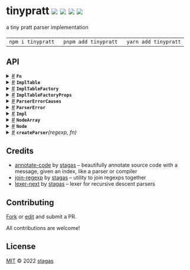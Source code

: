 <h1>
tinypratt <a href="https://npmjs.org/package/tinypratt"><img src="https://img.shields.io/badge/npm-v1.0.0-F00.svg?colorA=000"/></a> <a href="src"><img src="https://img.shields.io/badge/loc-178-FFF.svg?colorA=000"/></a> <a href="https://cdn.jsdelivr.net/npm/tinypratt@1.0.0/dist/tinypratt.min.js"><img src="https://img.shields.io/badge/brotli-2.1K-333.svg?colorA=000"/></a> <a href="LICENSE"><img src="https://img.shields.io/badge/license-MIT-F0B.svg?colorA=000"/></a>
</h1>

<p></p>

a tiny pratt parser implementation

<h4>
<table><tr><td title="Triple click to select and copy paste">
<code>npm i tinypratt </code>
</td><td title="Triple click to select and copy paste">
<code>pnpm add tinypratt </code>
</td><td title="Triple click to select and copy paste">
<code>yarn add tinypratt</code>
</td></tr></table>
</h4>

## API

<p>  <details id="Fn$95" title="Interface" ><summary><span><a href="#Fn$95">#</a></span>  <code><strong>Fn</strong></code>    </summary>  <a href="src/index.ts#L22">src/index.ts#L22</a>  <ul>    <p>    <details id="t$97" title="Parameter" ><summary><span><a href="#t$97">#</a></span>  <code><strong>t</strong></code>    </summary>    <ul><p><span>Token</span></p>        </ul></details><details id="r$98" title="Parameter" ><summary><span><a href="#r$98">#</a></span>  <code><strong>r</strong></code>    </summary>    <ul><p>number</p>        </ul></details><details id="x$99" title="Parameter" ><summary><span><a href="#x$99">#</a></span>  <code><strong>x</strong></code>    </summary>    <ul><p>unknown</p>        </ul></details>  <p><strong>Fn</strong><em>(t, r, x)</em>  &nbsp;=&gt;  <ul>unknown</ul></p></p>    </ul></details>  <details id="ImplTable$103" title="Interface" ><summary><span><a href="#ImplTable$103">#</a></span>  <code><strong>ImplTable</strong></code>    </summary>  <a href="src/index.ts#L31">src/index.ts#L31</a>  <ul>        </ul></details>  <details id="ImplTableFactory$100" title="Interface" ><summary><span><a href="#ImplTableFactory$100">#</a></span>  <code><strong>ImplTableFactory</strong></code>    </summary>  <a href="src/index.ts#L51">src/index.ts#L51</a>  <ul>    <p>    <details id="props$102" title="Parameter" ><summary><span><a href="#props$102">#</a></span>  <code><strong>props</strong></code>    </summary>    <ul><p><a href="#ImplTableFactoryProps$106">ImplTableFactoryProps</a></p>        </ul></details>  <p><strong>ImplTableFactory</strong><em>(props)</em>  &nbsp;=&gt;  <ul><a href="#ImplTable$103">ImplTable</a></ul></p></p>    </ul></details>  <details id="ImplTableFactoryProps$106" title="Interface" ><summary><span><a href="#ImplTableFactoryProps$106">#</a></span>  <code><strong>ImplTableFactoryProps</strong></code>    </summary>  <a href="src/index.ts#L35">src/index.ts#L35</a>  <ul>        <p>  <details id="accept$116" title="Property" ><summary><span><a href="#accept$116">#</a></span>  <code><strong>accept</strong></code>    </summary>  <a href="src/index.ts#L38">src/index.ts#L38</a>  <ul><p><details id="__type$117" title="Function" ><summary><span><a href="#__type$117">#</a></span>  <em>(group, value)</em>     &ndash; Advances position only when current <code>token.group</code> matches <code>group</code>,
and optionally when <code>token.value</code> matches <code>value</code>,
otherwise does nothing.</summary>    <ul>    <p>    <details id="group$119" title="Parameter" ><summary><span><a href="#group$119">#</a></span>  <code><strong>group</strong></code>     &ndash; The group name to examine</summary>    <ul><p>string</p>        </ul></details><details id="value$120" title="Parameter" ><summary><span><a href="#value$120">#</a></span>  <code><strong>value</strong></code>     &ndash; The value to match
</summary>    <ul><p>string</p>        </ul></details>  <p><strong></strong><em>(group, value)</em>  &nbsp;=&gt;  <ul><code>null</code> | <span>Token</span></ul></p></p>    </ul></details></p>        </ul></details><details id="advance$113" title="Property" ><summary><span><a href="#advance$113">#</a></span>  <code><strong>advance</strong></code>    </summary>  <a href="src/index.ts#L37">src/index.ts#L37</a>  <ul><p><details id="__type$114" title="Function" ><summary><span><a href="#__type$114">#</a></span>  <em>()</em>     &ndash; Returns token under current position and advances.</summary>    <ul>    <p>      <p><strong></strong><em>()</em>  &nbsp;=&gt;  <ul><span>Token</span></ul></p></p>    </ul></details></p>        </ul></details><details id="bin$128" title="Property" ><summary><span><a href="#bin$128">#</a></span>  <code><strong>bin</strong></code>    </summary>  <a href="src/index.ts#L43">src/index.ts#L43</a>  <ul><p><a href="#Fn$95">Fn</a></p>        </ul></details><details id="expect$121" title="Property" ><summary><span><a href="#expect$121">#</a></span>  <code><strong>expect</strong></code>    </summary>  <a href="src/index.ts#L39">src/index.ts#L39</a>  <ul><p><details id="__type$122" title="Function" ><summary><span><a href="#__type$122">#</a></span>  <em>(group, value)</em>     &ndash; Same as accept() except it throws when <code>token.group</code> does not match <code>group</code>,
or (optionally) when <code>token.value</code> does not match <code>value</code>,</summary>    <ul>    <p>    <details id="group$124" title="Parameter" ><summary><span><a href="#group$124">#</a></span>  <code><strong>group</strong></code>     &ndash; The group name to examine</summary>    <ul><p>string</p>        </ul></details><details id="value$125" title="Parameter" ><summary><span><a href="#value$125">#</a></span>  <code><strong>value</strong></code>     &ndash; The value to match
</summary>    <ul><p>string</p>        </ul></details>  <p><strong></strong><em>(group, value)</em>  &nbsp;=&gt;  <ul><span>Token</span></ul></p></p>    </ul></details></p>        </ul></details><details id="never$126" title="Property" ><summary><span><a href="#never$126">#</a></span>  <code><strong>never</strong></code>    </summary>  <a href="src/index.ts#L41">src/index.ts#L41</a>  <ul><p><a href="#Impl$8">Impl</a></p>        </ul></details><details id="pass$127" title="Property" ><summary><span><a href="#pass$127">#</a></span>  <code><strong>pass</strong></code>    </summary>  <a href="src/index.ts#L42">src/index.ts#L42</a>  <ul><p><a href="#Impl$8">Impl</a></p>        </ul></details><details id="peek$107" title="Property" ><summary><span><a href="#peek$107">#</a></span>  <code><strong>peek</strong></code>    </summary>  <a href="src/index.ts#L36">src/index.ts#L36</a>  <ul><p>{<p>      <p><strong></strong><em>()</em>  &nbsp;=&gt;  <ul><span>Token</span></ul></p>  <details id="group$111" title="Parameter" ><summary><span><a href="#group$111">#</a></span>  <code><strong>group</strong></code>    </summary>    <ul><p>string</p>        </ul></details><details id="value$112" title="Parameter" ><summary><span><a href="#value$112">#</a></span>  <code><strong>value</strong></code>    </summary>    <ul><p>string</p>        </ul></details>  <p><strong></strong><em>(group, value)</em>  &nbsp;=&gt;  <ul><code>false</code> | <span>Token</span></ul></p></p>}</p>        </ul></details><details id="pre$129" title="Property" ><summary><span><a href="#pre$129">#</a></span>  <code><strong>pre</strong></code>    </summary>  <a href="src/index.ts#L44">src/index.ts#L44</a>  <ul><p><a href="#Fn$95">Fn</a></p>        </ul></details><details id="expr$144" title="Method" ><summary><span><a href="#expr$144">#</a></span>  <code><strong>expr</strong></code><em>(min)</em>    </summary>  <a href="src/index.ts#L48">src/index.ts#L48</a>  <ul>    <p>    <details id="min$146" title="Parameter" ><summary><span><a href="#min$146">#</a></span>  <code><strong>min</strong></code>    </summary>    <ul><p>number</p>        </ul></details>  <p><strong>expr</strong><em>(min)</em>  &nbsp;=&gt;  <ul><a href="#Node$4">Node</a></ul></p></p>    </ul></details><details id="post$130" title="Method" ><summary><span><a href="#post$130">#</a></span>  <code><strong>post</strong></code><em>(bp)</em>    </summary>  <a href="src/index.ts#L45">src/index.ts#L45</a>  <ul>    <p>    <details id="bp$132" title="Parameter" ><summary><span><a href="#bp$132">#</a></span>  <code><strong>bp</strong></code>    </summary>    <ul><p>number</p>        </ul></details>  <p><strong>post</strong><em>(bp)</em>  &nbsp;=&gt;  <ul><a href="#Fn$95">Fn</a></ul></p></p>    </ul></details><details id="until$133" title="Method" ><summary><span><a href="#until$133">#</a></span>  <code><strong>until</strong></code><em>(op, min_bp, fn)</em>    </summary>  <a href="src/index.ts#L47">src/index.ts#L47</a>  <ul>    <p>    <details id="op$135" title="Parameter" ><summary><span><a href="#op$135">#</a></span>  <code><strong>op</strong></code>    </summary>    <ul><p>string</p>        </ul></details><details id="min_bp$136" title="Parameter" ><summary><span><a href="#min_bp$136">#</a></span>  <code><strong>min_bp</strong></code>    </summary>    <ul><p>number</p>        </ul></details><details id="fn$137" title="Function" ><summary><span><a href="#fn$137">#</a></span>  <code><strong>fn</strong></code><em>(t, x, y, r)</em>    </summary>    <ul>    <p>    <details id="t$140" title="Parameter" ><summary><span><a href="#t$140">#</a></span>  <code><strong>t</strong></code>    </summary>    <ul><p><span>Token</span></p>        </ul></details><details id="x$141" title="Parameter" ><summary><span><a href="#x$141">#</a></span>  <code><strong>x</strong></code>    </summary>    <ul><p>unknown</p>        </ul></details><details id="y$142" title="Parameter" ><summary><span><a href="#y$142">#</a></span>  <code><strong>y</strong></code>    </summary>    <ul><p>unknown</p>        </ul></details><details id="r$143" title="Parameter" ><summary><span><a href="#r$143">#</a></span>  <code><strong>r</strong></code>    </summary>    <ul><p>number</p>        </ul></details>  <p><strong>fn</strong><em>(t, x, y, r)</em>  &nbsp;=&gt;  <ul>unknown</ul></p></p>    </ul></details>  <p><strong>until</strong><em>(op, min_bp, fn)</em>  &nbsp;=&gt;  <ul><a href="#Fn$95">Fn</a></ul></p></p>    </ul></details></p></ul></details><details id="ParserErrorCauses$24" title="Namespace" ><summary><span><a href="#ParserErrorCauses$24">#</a></span>  <code><strong>ParserErrorCauses</strong></code>    </summary>  <a href="src/causes.ts#L1">src/causes.ts#L1</a>  <ul>        <p>  <details id="BadImpl$54" title="Class" ><summary><span><a href="#BadImpl$54">#</a></span>  <code><strong>BadImpl</strong></code>    </summary>  <a href="src/causes.ts#L33">src/causes.ts#L33</a>  <ul>        <p>  <details id="constructor$55" title="Constructor" ><summary><span><a href="#constructor$55">#</a></span>  <code><strong>constructor</strong></code><em>(token, impl)</em>    </summary>  <a href="src/causes.ts#L35">src/causes.ts#L35</a>  <ul>    <p>  <details id="new BadImpl$56" title="ConstructorSignature" ><summary><span><a href="#new BadImpl$56">#</a></span>  <code><strong>new BadImpl</strong></code><em>()</em>    </summary>    <ul><p><a href="#BadImpl$54">BadImpl</a></p>      <p>  <details id="token$57" title="Parameter" ><summary><span><a href="#token$57">#</a></span>  <code><strong>token</strong></code>    </summary>    <ul><p><span>Token</span></p>        </ul></details><details id="impl$58" title="Parameter" ><summary><span><a href="#impl$58">#</a></span>  <code><strong>impl</strong></code>    </summary>    <ul><p>keyof     <a href="#Impl$8">Impl</a></p>        </ul></details></p>  </ul></details></p>    </ul></details><details id="col$64" title="Property" ><summary><span><a href="#col$64">#</a></span>  <code><strong>col</strong></code>    </summary>  <a href="src/causes.ts#L9">src/causes.ts#L9</a>  <ul><p>number</p>        </ul></details><details id="impl$60" title="Property" ><summary><span><a href="#impl$60">#</a></span>  <code><strong>impl</strong></code>    </summary>    <ul><p>keyof     <a href="#Impl$8">Impl</a></p>        </ul></details><details id="index$61" title="Property" ><summary><span><a href="#index$61">#</a></span>  <code><strong>index</strong></code>    </summary>  <a href="src/causes.ts#L6">src/causes.ts#L6</a>  <ul><p>number</p>        </ul></details><details id="input$62" title="Property" ><summary><span><a href="#input$62">#</a></span>  <code><strong>input</strong></code>    </summary>  <a href="src/causes.ts#L7">src/causes.ts#L7</a>  <ul><p>string</p>        </ul></details><details id="line$63" title="Property" ><summary><span><a href="#line$63">#</a></span>  <code><strong>line</strong></code>    </summary>  <a href="src/causes.ts#L8">src/causes.ts#L8</a>  <ul><p>number</p>        </ul></details><details id="message$65" title="Property" ><summary><span><a href="#message$65">#</a></span>  <code><strong>message</strong></code>    </summary>  <a href="src/causes.ts#L10">src/causes.ts#L10</a>  <ul><p>string</p>        </ul></details><details id="name$59" title="Property" ><summary><span><a href="#name$59">#</a></span>  <code><strong>name</strong></code>  <span><span>&nbsp;=&nbsp;</span>  <code>'ParserBadImpl'</code></span>  </summary>  <a href="src/causes.ts#L34">src/causes.ts#L34</a>  <ul><p>string</p>        </ul></details><details id="short$67" title="Property" ><summary><span><a href="#short$67">#</a></span>  <code><strong>short</strong></code>    </summary>    <ul><p>string</p>        </ul></details><details id="token$66" title="Property" ><summary><span><a href="#token$66">#</a></span>  <code><strong>token</strong></code>    </summary>    <ul><p><span>Token</span></p>        </ul></details></p></ul></details><details id="BadOp$81" title="Class" ><summary><span><a href="#BadOp$81">#</a></span>  <code><strong>BadOp</strong></code>    </summary>  <a href="src/causes.ts#L42">src/causes.ts#L42</a>  <ul>        <p>  <details id="constructor$82" title="Constructor" ><summary><span><a href="#constructor$82">#</a></span>  <code><strong>constructor</strong></code><em>(token, short)</em>    </summary>    <ul>    <p>  <details id="new BadOp$83" title="ConstructorSignature" ><summary><span><a href="#new BadOp$83">#</a></span>  <code><strong>new BadOp</strong></code><em>()</em>    </summary>    <ul><p><a href="#BadOp$81">BadOp</a></p>      <p>  <details id="token$84" title="Parameter" ><summary><span><a href="#token$84">#</a></span>  <code><strong>token</strong></code>    </summary>    <ul><p><span>Token</span></p>        </ul></details><details id="short$85" title="Parameter" ><summary><span><a href="#short$85">#</a></span>  <code><strong>short</strong></code>    </summary>    <ul><p>string</p>        </ul></details></p>  </ul></details></p>    </ul></details><details id="col$90" title="Property" ><summary><span><a href="#col$90">#</a></span>  <code><strong>col</strong></code>    </summary>  <a href="src/causes.ts#L9">src/causes.ts#L9</a>  <ul><p>number</p>        </ul></details><details id="index$87" title="Property" ><summary><span><a href="#index$87">#</a></span>  <code><strong>index</strong></code>    </summary>  <a href="src/causes.ts#L6">src/causes.ts#L6</a>  <ul><p>number</p>        </ul></details><details id="input$88" title="Property" ><summary><span><a href="#input$88">#</a></span>  <code><strong>input</strong></code>    </summary>  <a href="src/causes.ts#L7">src/causes.ts#L7</a>  <ul><p>string</p>        </ul></details><details id="line$89" title="Property" ><summary><span><a href="#line$89">#</a></span>  <code><strong>line</strong></code>    </summary>  <a href="src/causes.ts#L8">src/causes.ts#L8</a>  <ul><p>number</p>        </ul></details><details id="message$91" title="Property" ><summary><span><a href="#message$91">#</a></span>  <code><strong>message</strong></code>    </summary>  <a href="src/causes.ts#L10">src/causes.ts#L10</a>  <ul><p>string</p>        </ul></details><details id="name$86" title="Property" ><summary><span><a href="#name$86">#</a></span>  <code><strong>name</strong></code>  <span><span>&nbsp;=&nbsp;</span>  <code>'ParserBadOp'</code></span>  </summary>  <a href="src/causes.ts#L43">src/causes.ts#L43</a>  <ul><p>string</p>        </ul></details><details id="short$93" title="Property" ><summary><span><a href="#short$93">#</a></span>  <code><strong>short</strong></code>    </summary>    <ul><p>string</p>        </ul></details><details id="token$92" title="Property" ><summary><span><a href="#token$92">#</a></span>  <code><strong>token</strong></code>    </summary>    <ul><p><span>Token</span></p>        </ul></details></p></ul></details><details id="BadToken$68" title="Class" ><summary><span><a href="#BadToken$68">#</a></span>  <code><strong>BadToken</strong></code>    </summary>  <a href="src/causes.ts#L39">src/causes.ts#L39</a>  <ul>        <p>  <details id="constructor$69" title="Constructor" ><summary><span><a href="#constructor$69">#</a></span>  <code><strong>constructor</strong></code><em>(token, short)</em>    </summary>    <ul>    <p>  <details id="new BadToken$70" title="ConstructorSignature" ><summary><span><a href="#new BadToken$70">#</a></span>  <code><strong>new BadToken</strong></code><em>()</em>    </summary>    <ul><p><a href="#BadToken$68">BadToken</a></p>      <p>  <details id="token$71" title="Parameter" ><summary><span><a href="#token$71">#</a></span>  <code><strong>token</strong></code>    </summary>    <ul><p><span>Token</span></p>        </ul></details><details id="short$72" title="Parameter" ><summary><span><a href="#short$72">#</a></span>  <code><strong>short</strong></code>    </summary>    <ul><p>string</p>        </ul></details></p>  </ul></details></p>    </ul></details><details id="col$77" title="Property" ><summary><span><a href="#col$77">#</a></span>  <code><strong>col</strong></code>    </summary>  <a href="src/causes.ts#L9">src/causes.ts#L9</a>  <ul><p>number</p>        </ul></details><details id="index$74" title="Property" ><summary><span><a href="#index$74">#</a></span>  <code><strong>index</strong></code>    </summary>  <a href="src/causes.ts#L6">src/causes.ts#L6</a>  <ul><p>number</p>        </ul></details><details id="input$75" title="Property" ><summary><span><a href="#input$75">#</a></span>  <code><strong>input</strong></code>    </summary>  <a href="src/causes.ts#L7">src/causes.ts#L7</a>  <ul><p>string</p>        </ul></details><details id="line$76" title="Property" ><summary><span><a href="#line$76">#</a></span>  <code><strong>line</strong></code>    </summary>  <a href="src/causes.ts#L8">src/causes.ts#L8</a>  <ul><p>number</p>        </ul></details><details id="message$78" title="Property" ><summary><span><a href="#message$78">#</a></span>  <code><strong>message</strong></code>    </summary>  <a href="src/causes.ts#L10">src/causes.ts#L10</a>  <ul><p>string</p>        </ul></details><details id="name$73" title="Property" ><summary><span><a href="#name$73">#</a></span>  <code><strong>name</strong></code>  <span><span>&nbsp;=&nbsp;</span>  <code>'ParserBadToken'</code></span>  </summary>  <a href="src/causes.ts#L40">src/causes.ts#L40</a>  <ul><p>string</p>        </ul></details><details id="short$80" title="Property" ><summary><span><a href="#short$80">#</a></span>  <code><strong>short</strong></code>    </summary>    <ul><p>string</p>        </ul></details><details id="token$79" title="Property" ><summary><span><a href="#token$79">#</a></span>  <code><strong>token</strong></code>    </summary>    <ul><p><span>Token</span></p>        </ul></details></p></ul></details><details id="ParserErrorCause$25" title="Class" ><summary><span><a href="#ParserErrorCause$25">#</a></span>  <code><strong>ParserErrorCause</strong></code>    </summary>  <a href="src/causes.ts#L4">src/causes.ts#L4</a>  <ul>        <p>  <details id="constructor$26" title="Constructor" ><summary><span><a href="#constructor$26">#</a></span>  <code><strong>constructor</strong></code><em>(token, short)</em>    </summary>  <a href="src/causes.ts#L11">src/causes.ts#L11</a>  <ul>    <p>  <details id="new ParserErrorCause$27" title="ConstructorSignature" ><summary><span><a href="#new ParserErrorCause$27">#</a></span>  <code><strong>new ParserErrorCause</strong></code><em>()</em>    </summary>    <ul><p><a href="#ParserErrorCause$25">ParserErrorCause</a></p>      <p>  <details id="token$28" title="Parameter" ><summary><span><a href="#token$28">#</a></span>  <code><strong>token</strong></code>    </summary>    <ul><p><span>Token</span></p>        </ul></details><details id="short$29" title="Parameter" ><summary><span><a href="#short$29">#</a></span>  <code><strong>short</strong></code>    </summary>    <ul><p>string</p>        </ul></details></p>  </ul></details></p>    </ul></details><details id="col$34" title="Property" ><summary><span><a href="#col$34">#</a></span>  <code><strong>col</strong></code>    </summary>  <a href="src/causes.ts#L9">src/causes.ts#L9</a>  <ul><p>number</p>        </ul></details><details id="index$31" title="Property" ><summary><span><a href="#index$31">#</a></span>  <code><strong>index</strong></code>    </summary>  <a href="src/causes.ts#L6">src/causes.ts#L6</a>  <ul><p>number</p>        </ul></details><details id="input$32" title="Property" ><summary><span><a href="#input$32">#</a></span>  <code><strong>input</strong></code>    </summary>  <a href="src/causes.ts#L7">src/causes.ts#L7</a>  <ul><p>string</p>        </ul></details><details id="line$33" title="Property" ><summary><span><a href="#line$33">#</a></span>  <code><strong>line</strong></code>    </summary>  <a href="src/causes.ts#L8">src/causes.ts#L8</a>  <ul><p>number</p>        </ul></details><details id="message$35" title="Property" ><summary><span><a href="#message$35">#</a></span>  <code><strong>message</strong></code>    </summary>  <a href="src/causes.ts#L10">src/causes.ts#L10</a>  <ul><p>string</p>        </ul></details><details id="name$30" title="Property" ><summary><span><a href="#name$30">#</a></span>  <code><strong>name</strong></code>  <span><span>&nbsp;=&nbsp;</span>  <code>'ParserUnknownError'</code></span>  </summary>  <a href="src/causes.ts#L5">src/causes.ts#L5</a>  <ul><p>string</p>        </ul></details><details id="short$37" title="Property" ><summary><span><a href="#short$37">#</a></span>  <code><strong>short</strong></code>    </summary>    <ul><p>string</p>        </ul></details><details id="token$36" title="Property" ><summary><span><a href="#token$36">#</a></span>  <code><strong>token</strong></code>    </summary>    <ul><p><span>Token</span></p>        </ul></details></p></ul></details><details id="UnexpectedToken$38" title="Class" ><summary><span><a href="#UnexpectedToken$38">#</a></span>  <code><strong>UnexpectedToken</strong></code>    </summary>  <a href="src/causes.ts#L27">src/causes.ts#L27</a>  <ul>        <p>  <details id="constructor$39" title="Constructor" ><summary><span><a href="#constructor$39">#</a></span>  <code><strong>constructor</strong></code><em>(token, group, value)</em>    </summary>  <a href="src/causes.ts#L29">src/causes.ts#L29</a>  <ul>    <p>  <details id="new UnexpectedToken$40" title="ConstructorSignature" ><summary><span><a href="#new UnexpectedToken$40">#</a></span>  <code><strong>new UnexpectedToken</strong></code><em>()</em>    </summary>    <ul><p><a href="#UnexpectedToken$38">UnexpectedToken</a></p>      <p>  <details id="token$41" title="Parameter" ><summary><span><a href="#token$41">#</a></span>  <code><strong>token</strong></code>    </summary>    <ul><p><span>Token</span></p>        </ul></details><details id="group$42" title="Parameter" ><summary><span><a href="#group$42">#</a></span>  <code><strong>group</strong></code>    </summary>    <ul><p>string</p>        </ul></details><details id="value$43" title="Parameter" ><summary><span><a href="#value$43">#</a></span>  <code><strong>value</strong></code>    </summary>    <ul><p>string</p>        </ul></details></p>  </ul></details></p>    </ul></details><details id="col$50" title="Property" ><summary><span><a href="#col$50">#</a></span>  <code><strong>col</strong></code>    </summary>  <a href="src/causes.ts#L9">src/causes.ts#L9</a>  <ul><p>number</p>        </ul></details><details id="group$45" title="Property" ><summary><span><a href="#group$45">#</a></span>  <code><strong>group</strong></code>    </summary>    <ul><p>string</p>        </ul></details><details id="index$47" title="Property" ><summary><span><a href="#index$47">#</a></span>  <code><strong>index</strong></code>    </summary>  <a href="src/causes.ts#L6">src/causes.ts#L6</a>  <ul><p>number</p>        </ul></details><details id="input$48" title="Property" ><summary><span><a href="#input$48">#</a></span>  <code><strong>input</strong></code>    </summary>  <a href="src/causes.ts#L7">src/causes.ts#L7</a>  <ul><p>string</p>        </ul></details><details id="line$49" title="Property" ><summary><span><a href="#line$49">#</a></span>  <code><strong>line</strong></code>    </summary>  <a href="src/causes.ts#L8">src/causes.ts#L8</a>  <ul><p>number</p>        </ul></details><details id="message$51" title="Property" ><summary><span><a href="#message$51">#</a></span>  <code><strong>message</strong></code>    </summary>  <a href="src/causes.ts#L10">src/causes.ts#L10</a>  <ul><p>string</p>        </ul></details><details id="name$44" title="Property" ><summary><span><a href="#name$44">#</a></span>  <code><strong>name</strong></code>  <span><span>&nbsp;=&nbsp;</span>  <code>'ParserUnexpectedToken'</code></span>  </summary>  <a href="src/causes.ts#L28">src/causes.ts#L28</a>  <ul><p>string</p>        </ul></details><details id="short$53" title="Property" ><summary><span><a href="#short$53">#</a></span>  <code><strong>short</strong></code>    </summary>    <ul><p>string</p>        </ul></details><details id="token$52" title="Property" ><summary><span><a href="#token$52">#</a></span>  <code><strong>token</strong></code>    </summary>    <ul><p><span>Token</span></p>        </ul></details><details id="value$46" title="Property" ><summary><span><a href="#value$46">#</a></span>  <code><strong>value</strong></code>    </summary>    <ul><p>string</p>        </ul></details></p></ul></details></p></ul></details><details id="ParserError$11" title="Class" ><summary><span><a href="#ParserError$11">#</a></span>  <code><strong>ParserError</strong></code>    </summary>  <a href="src/index.ts#L62">src/index.ts#L62</a>  <ul>        <p>  <details id="constructor$12" title="Constructor" ><summary><span><a href="#constructor$12">#</a></span>  <code><strong>constructor</strong></code><em>(cause)</em>    </summary>  <a href="src/index.ts#L64">src/index.ts#L64</a>  <ul>    <p>  <details id="new ParserError$13" title="ConstructorSignature" ><summary><span><a href="#new ParserError$13">#</a></span>  <code><strong>new ParserError</strong></code><em>()</em>    </summary>    <ul><p><a href="#ParserError$11">ParserError</a></p>      <p>  <details id="cause$14" title="Parameter" ><summary><span><a href="#cause$14">#</a></span>  <code><strong>cause</strong></code>    </summary>    <ul><p><span>Error</span></p>        </ul></details></p>  </ul></details></p>    </ul></details><details id="cause$15" title="Property" ><summary><span><a href="#cause$15">#</a></span>  <code><strong>cause</strong></code>    </summary>  <a href="src/index.ts#L56">src/index.ts#L56</a>  <ul><p><a href="#UnexpectedToken$38">UnexpectedToken</a> | <a href="#BadImpl$54">BadImpl</a> | <a href="#BadToken$68">BadToken</a> | <a href="#BadOp$81">BadOp</a></p>        </ul></details><details id="name$16" title="Property" ><summary><span><a href="#name$16">#</a></span>  <code><strong>name</strong></code>  <span><span>&nbsp;=&nbsp;</span>  <code>'ParserError'</code></span>  </summary>  <a href="src/index.ts#L63">src/index.ts#L63</a>  <ul><p>string</p>        </ul></details></p></ul></details><details id="Impl$8" title="Interface" ><summary><span><a href="#Impl$8">#</a></span>  <code><strong>Impl</strong></code>    </summary>  <a href="src/index.ts#L26">src/index.ts#L26</a>  <ul>        <p>  <details id="led$9" title="Property" ><summary><span><a href="#led$9">#</a></span>  <code><strong>led</strong></code>    </summary>  <a href="src/index.ts#L27">src/index.ts#L27</a>  <ul><p><a href="#Fn$95">Fn</a></p>        </ul></details><details id="nud$10" title="Property" ><summary><span><a href="#nud$10">#</a></span>  <code><strong>nud</strong></code>    </summary>  <a href="src/index.ts#L28">src/index.ts#L28</a>  <ul><p><a href="#Fn$95">Fn</a></p>        </ul></details></p></ul></details><details id="NodeArray$1" title="Interface" ><summary><span><a href="#NodeArray$1">#</a></span>  <code><strong>NodeArray</strong></code>    </summary>  <a href="src/index.ts#L9">src/index.ts#L9</a>  <ul>        </ul></details><details id="Node$4" title="TypeAlias" ><summary><span><a href="#Node$4">#</a></span>  <code><strong>Node</strong></code>    </summary>  <a href="src/index.ts#L13">src/index.ts#L13</a>  <ul><p><a href="#NodeArray$1">NodeArray</a> | <span>Token</span> &amp; {<p>  <details id="toString$6" title="Method" ><summary><span><a href="#toString$6">#</a></span>  <code><strong>toString</strong></code><em>()</em>    </summary>    <ul>    <p>      <p><strong>toString</strong><em>()</em>  &nbsp;=&gt;  <ul>string</ul></p></p>    </ul></details></p>}</p>        </ul></details><details id="createParser$17" title="Function" ><summary><span><a href="#createParser$17">#</a></span>  <code><strong>createParser</strong></code><em>(regexp, fn)</em>    </summary>  <a href="src/index.ts#L69">src/index.ts#L69</a>  <ul>    <p>    <details id="regexp$19" title="Parameter" ><summary><span><a href="#regexp$19">#</a></span>  <code><strong>regexp</strong></code>    </summary>    <ul><p><span>RegExp</span></p>        </ul></details><details id="fn$20" title="Parameter" ><summary><span><a href="#fn$20">#</a></span>  <code><strong>fn</strong></code>    </summary>    <ul><p><a href="#ImplTableFactory$100">ImplTableFactory</a></p>        </ul></details>  <p><strong>createParser</strong><em>(regexp, fn)</em>  &nbsp;=&gt;  <ul><details id="__type$21" title="Function" ><summary><span><a href="#__type$21">#</a></span>  <em>(input)</em>    </summary>    <ul>    <p>    <details id="input$23" title="Parameter" ><summary><span><a href="#input$23">#</a></span>  <code><strong>input</strong></code>    </summary>    <ul><p>string</p>        </ul></details>  <p><strong></strong><em>(input)</em>  &nbsp;=&gt;  <ul><a href="#Node$4">Node</a></ul></p></p>    </ul></details></ul></p></p>    </ul></details></p>

## Credits

- [annotate-code](https://npmjs.org/package/annotate-code) by [stagas](https://github.com/stagas) &ndash; beautifully annotate source code with a message, given an index, like a parser or compiler
- [join-regexp](https://npmjs.org/package/join-regexp) by [stagas](https://github.com/stagas) &ndash; utility to join regexps together
- [lexer-next](https://npmjs.org/package/lexer-next) by [stagas](https://github.com/stagas) &ndash; lexer for recursive descent parsers

## Contributing

[Fork](https://github.com/stagas/tinypratt/fork) or [edit](https://github.dev/stagas/tinypratt) and submit a PR.

All contributions are welcome!

## License

<a href="LICENSE">MIT</a> &copy; 2022 [stagas](https://github.com/stagas)
